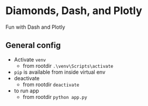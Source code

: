 # Diamonds, Dash, and Plotly

Fun with Dash and Plotly

## General config

* Activate `venv`
    * from rootdir `.\venv\Scripts\activate`
* `pip` is available from inside virtual env
* deactivate
    * from rootdir `deactivate`
* to run app
    * from rootdir `python app.py`
